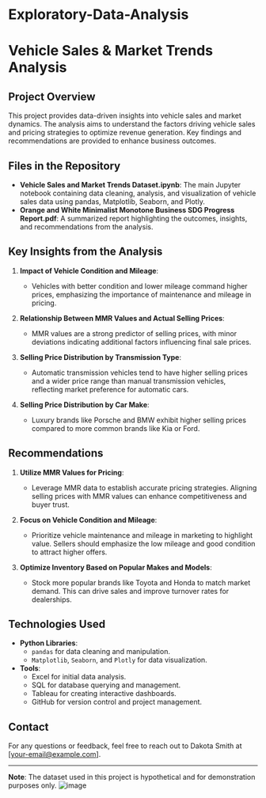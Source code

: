 # Exploratory-Data-Analysis

# Vehicle Sales & Market Trends Analysis

## Project Overview

This project provides data-driven insights into vehicle sales and market dynamics. The analysis aims to understand the factors driving vehicle sales and pricing strategies to optimize revenue generation. Key findings and recommendations are provided to enhance business outcomes.

## Files in the Repository

- **Vehicle Sales and Market Trends Dataset.ipynb**: The main Jupyter notebook containing data cleaning, analysis, and visualization of vehicle sales data using pandas, Matplotlib, Seaborn, and Plotly.
- **Orange and White Minimalist Monotone Business SDG Progress Report.pdf**: A summarized report highlighting the outcomes, insights, and recommendations from the analysis.

## Key Insights from the Analysis

1. **Impact of Vehicle Condition and Mileage**:
   - Vehicles with better condition and lower mileage command higher prices, emphasizing the importance of maintenance and mileage in pricing.
   
2. **Relationship Between MMR Values and Actual Selling Prices**:
   - MMR values are a strong predictor of selling prices, with minor deviations indicating additional factors influencing final sale prices.

3. **Selling Price Distribution by Transmission Type**:
   - Automatic transmission vehicles tend to have higher selling prices and a wider price range than manual transmission vehicles, reflecting market preference for automatic cars.

4. **Selling Price Distribution by Car Make**:
   - Luxury brands like Porsche and BMW exhibit higher selling prices compared to more common brands like Kia or Ford.

## Recommendations

1. **Utilize MMR Values for Pricing**:
   - Leverage MMR data to establish accurate pricing strategies. Aligning selling prices with MMR values can enhance competitiveness and buyer trust.

2. **Focus on Vehicle Condition and Mileage**:
   - Prioritize vehicle maintenance and mileage in marketing to highlight value. Sellers should emphasize the low mileage and good condition to attract higher offers.

3. **Optimize Inventory Based on Popular Makes and Models**:
   - Stock more popular brands like Toyota and Honda to match market demand. This can drive sales and improve turnover rates for dealerships.

## Technologies Used

- **Python Libraries**:
  - `pandas` for data cleaning and manipulation.
  - `Matplotlib`, `Seaborn`, and `Plotly` for data visualization.
- **Tools**:
  - Excel for initial data analysis.
  - SQL for database querying and management.
  - Tableau for creating interactive dashboards.
  - GitHub for version control and project management.

## Contact

For any questions or feedback, feel free to reach out to Dakota Smith at [your-email@example.com].

---

**Note**: The dataset used in this project is hypothetical and for demonstration purposes only.
![image](https://github.com/user-attachments/assets/e111cd81-0d7b-4e0f-976d-b5c4eb06138e)
